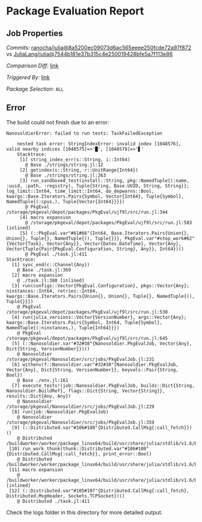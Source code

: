 # Package Evaluation Report

## Job Properties

*Commits:* [ranocha/julia@8a5200ec09073d6ac565eeee250fcde72a97f872](https://github.com/ranocha/julia/commit/8a5200ec09073d6ac565eeee250fcde72a97f872) vs [JuliaLang/julia@7544b181e37b315c4e250019428bfe5a7f113e86](https://github.com/JuliaLang/julia/commit/7544b181e37b315c4e250019428bfe5a7f113e86)

*Comparison Diff:* [link](https://github.com/JuliaLang/julia/compare/7544b181e37b315c4e250019428bfe5a7f113e86..ranocha/julia:8a5200ec09073d6ac565eeee250fcde72a97f872)

*Triggered By:* [link](https://github.com/JuliaLang/julia/pull/28666#issuecomment-930246345)

*Package Selection:* `ALL`

## Error

The build could not finish due to an error:

```
NanosoldierError: failed to run tests: TaskFailedException

    nested task error: StringIndexError: invalid index [1048576], valid nearby indices [1048575]=>'█', [1048578]=>'▋'
    Stacktrace:
     [1] string_index_err(s::String, i::Int64)
       @ Base ./strings/string.jl:12
     [2] getindex(s::String, r::UnitRange{Int64})
       @ Base ./strings/string.jl:263
     [3] run_sandboxed_test(install::String, pkg::NamedTuple{(:name, :uuid, :path, :registry), Tuple{String, Base.UUID, String, String}}; log_limit::Int64, time_limit::Int64, do_depwarns::Bool, kwargs::Base.Iterators.Pairs{Symbol, Vector{Int64}, Tuple{Symbol}, NamedTuple{(:cpus,), Tuple{Vector{Int64}}}})
       @ PkgEval /storage/pkgeval/depot/packages/PkgEval/ujf9l/src/run.jl:344
     [4] macro expansion
       @ /storage/pkgeval/depot/packages/PkgEval/ujf9l/src/run.jl:583 [inlined]
     [5] (::PkgEval.var"#61#66"{Int64, Base.Iterators.Pairs{Union{}, Union{}, Tuple{}, NamedTuple{(), Tuple{}}}, PkgEval.var"#stop_work#62"{Vector{Task}, Vector{Any}}, Vector{Dates.DateTime}, Vector{Any}, Vector{Tuple{Pair{PkgEval.Configuration, String}, Any}}, Int64})()
       @ PkgEval ./task.jl:411
Stacktrace:
  [1] sync_end(c::Channel{Any})
    @ Base ./task.jl:369
  [2] macro expansion
    @ ./task.jl:388 [inlined]
  [3] run(configs::Vector{PkgEval.Configuration}, pkgs::Vector{Any}; ninstances::Int64, retries::Int64, kwargs::Base.Iterators.Pairs{Union{}, Union{}, Tuple{}, NamedTuple{(), Tuple{}}})
    @ PkgEval /storage/pkgeval/depot/packages/PkgEval/ujf9l/src/run.jl:530
  [4] run(julia_versions::Vector{VersionNumber}, args::Vector{Any}; kwargs::Base.Iterators.Pairs{Symbol, Int64, Tuple{Symbol}, NamedTuple{(:ninstances,), Tuple{Int64}}})
    @ PkgEval /storage/pkgeval/depot/packages/PkgEval/ujf9l/src/run.jl:645
  [5] (::Nanosoldier.var"#32#38"{Nanosoldier.PkgEvalJob, Vector{Any}, Dict{String, VersionNumber}})()
    @ Nanosoldier /storage/pkgeval/Nanosoldier/src/jobs/PkgEvalJob.jl:231
  [6] withenv(f::Nanosoldier.var"#32#38"{Nanosoldier.PkgEvalJob, Vector{Any}, Dict{String, VersionNumber}}, keyvals::Pair{String, Bool})
    @ Base ./env.jl:161
  [7] execute_tests!(job::Nanosoldier.PkgEvalJob, builds::Dict{String, Nanosoldier.BuildRef}, flags::Dict{String, Vector{String}}, results::Dict{Any, Any})
    @ Nanosoldier /storage/pkgeval/Nanosoldier/src/jobs/PkgEvalJob.jl:229
  [8] run(job::Nanosoldier.PkgEvalJob)
    @ Nanosoldier /storage/pkgeval/Nanosoldier/src/jobs/PkgEvalJob.jl:359
  [9] (::Distributed.var"#106#108"{Distributed.CallMsg{:call_fetch}})()
    @ Distributed /buildworker/worker/package_linux64/build/usr/share/julia/stdlib/v1.6/Distributed/src/process_messages.jl:278
 [10] run_work_thunk(thunk::Distributed.var"#106#108"{Distributed.CallMsg{:call_fetch}}, print_error::Bool)
    @ Distributed /buildworker/worker/package_linux64/build/usr/share/julia/stdlib/v1.6/Distributed/src/process_messages.jl:63
 [11] macro expansion
    @ /buildworker/worker/package_linux64/build/usr/share/julia/stdlib/v1.6/Distributed/src/process_messages.jl:278 [inlined]
 [12] (::Distributed.var"#105#107"{Distributed.CallMsg{:call_fetch}, Distributed.MsgHeader, Sockets.TCPSocket})()
    @ Distributed ./task.jl:411
```

Check the logs folder in this directory for more detailed output.

